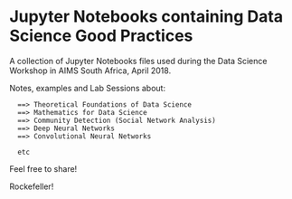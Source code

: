 # Jupyter Notebooks containing Data Science Good Practices
A collection of Jupyter Notebooks files used during the Data Science Workshop in AIMS South Africa, April 2018.

Notes, examples and Lab Sessions about:

      ==> Theoretical Foundations of Data Science
      ==> Mathematics for Data Science
      ==> Community Detection (Social Network Analysis)
      ==> Deep Neural Networks
      ==> Convolutional Neural Networks
      
      etc



Feel free to share!

Rockefeller!
